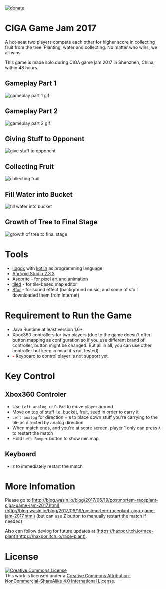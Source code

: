 <a href="https://github.com/haxpor/donate"><img src="https://img.shields.io/badge/$-donate-ff69b4.svg?maxAge=2592000&amp;style=flat" alt="donate"></a>

# CIGA Game Jam 2017

A hot-seat two players compete each other for higher score in collecting fruit from the tree. Planting, water and collecting. No matter who wins, we all wins.

This game is made solo during CIGA game jam 2017 in Shenzhen, China; within 48 hours.

## Gameplay Part 1
![gameplay part 1 gif](http://i.imgur.com/HRbnrTz.gif)

## Gameplay Part 2
![gameplay part 2 gif](http://i.imgur.com/68HoyG9.gif)

## Giving Stuff to Opponent
![give stuff to opponent](http://i.imgur.com/xzJ5hZc.gif)

## Collecting Fruit
![collecting fruit](http://i.imgur.com/B7c8J2G.gif)

## Fill Water into Bucket
![fill water into bucket](http://i.imgur.com/6EfdAfb.gif)

## Growth of Tree to Final Stage
![growth of tree to final stage](http://i.imgur.com/jeayq4f.gif)

# Tools

* [libgdx](https://libgdx.badlogicgames.com/) with [kotlin](https://kotlinlang.org/) as programming language
* [Android Studio 2.3.3](https://developer.android.com/studio/index.html)
* [Aseprite](https://www.aseprite.org/) - for pixel art and animation
* [tiled](http://www.mapeditor.org/) - for tile-based map editor
* [Bfxr](http://www.bfxr.net/) - for sound effect (background music, and some of sfx I downloaded them from Internet)


# Requirement to Run the Game

* Java Runtime at least version 1.6+
* Xbox360 controllers for two players (due to the game doesn't offer button mapping as configuration so if you use different brand of controller, button might be changed. But all in all, you can use other controller but keep in mind it's not tested).
* <font color="red" style="font-weight: bold">-</font> Keyboard to control player is not support yet.

# Key Control

## Xbox360 Controler

* Use `Left analog`, or `D-Pad` to move player around
* Move on top of stuff i.e. bucket, fruit, seed in order to carry it
* `Left analog` for direction + `B` to place down stuff you're carrying to the tile as directed by analog direction
* When match ends, and you're at score screen, player 1 only can press `A` to restart the match
* Hold `Left Bumper` button to show minimap 
 
## Keyboard

* `Z` to immediately restart the match


# More Infomation

Please go to [http://blog.wasin.io/blog/2017/06/19/postmortem-raceplant-ciga-game-jam-2017.html](http://blog.wasin.io/blog/2017/06/19/postmortem-raceplant-ciga-game-jam-2017.html) (but can use Z button to manually restart the match if needed)

Also can follow devlog for future updates at [https://haxpor.itch.io/race-plant](https://haxpor.itch.io/race-plant).

# License

[![Creative Commons License](https://i.creativecommons.org/l/by-nc-sa/4.0/88x31.png)](http://creativecommons.org/licenses/by-nc-sa/4.0/)  
This work is licensed under a [Creative Commons Attribution-NonCommercial-ShareAlike 4.0 International License](https://github.com/haxpor/cigagamejam-2017/blob/master/LICENSE).
